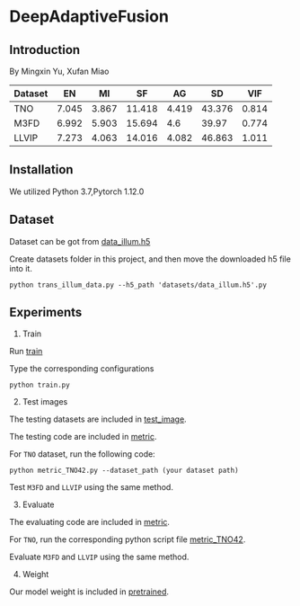 # DeepAdaptiveFusion

## Introduction

By Mingxin Yu, Xufan Miao



| Dataset | EN | MI | SF | AG | SD | VIF |
|---------|---------|---------|---------|---------|---------|---------|
|  TNO  | 7.045   | 3.867   | 11.418   | 4.419   | 43.376   | 0.814   |
|  M3FD  | 6.992   | 5.903 | 15.694 | 4.6 | 39.97 | 0.774 |
|  LLVIP | 7.273 | 4.063 | 14.016 | 4.082 | 46.863 | 1.011 |


## Installation
We utilized Python 3.7,Pytorch 1.12.0  


## Dataset

Dataset can be got from [data_illum.h5](https://github.com/linklist2/PIAFusion_pytorch)

Create datasets folder in this project, and then move the downloaded h5 file into it.

```shell
python trans_illum_data.py --h5_path 'datasets/data_illum.h5'.py
```

## Experiments
1. Train

Run [train](https://github.com/ISCLab-Bistu/DeepAdaptiveFusion/blob/main/train.py)

Type the corresponding configurations

```shell
python train.py
```

2. Test images

The testing datasets are included in [test_image](https://github.com/ISCLab-Bistu/DeepAdaptiveFusion/tree/main/test_image).

The testing code are included in [metric](https://github.com/ISCLab-Bistu/DeepAdaptiveFusion/tree/main/metric).

For `TNO` dataset, run the following code:

```shell
python metric_TNO42.py --dataset_path (your dataset path)
```

Test `M3FD` and `LLVIP` using the same method.

3. Evaluate

The evaluating code are included in [metric](https://github.com/ISCLab-Bistu/DeepAdaptiveFusion/tree/main/metric).

For `TNO`, run the corresponding python script file [metric_TNO42](https://github.com/ISCLab-Bistu/DeepAdaptiveFusion/blob/main/metric/metric_TNO42.py).

Evaluate `M3FD` and `LLVIP` using the same method.

4. Weight

Our model weight is included in [pretrained](E:\task\fusion\DAF\pretrained).


